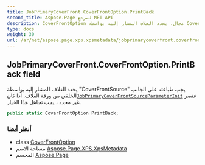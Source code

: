 ```yaml
---
title: JobPrimaryCoverFront.CoverFrontOption.PrintBack
second_title: Aspose.Page لمرجع NET API
description: CoverFrontOption مجال. يحدد الغلاف المشار إليه بواسطة CoverFrontSource يجب طباعته على الجانب الخلفي من ورقة الغلاف. اذا كانJobPrimaryCoverFrontSourceParameterInit عنصر غير محدد  يجب تجاهل هذا الخيار.
type: docs
weight: 30
url: /ar/net/aspose.page.xps.xpsmetadata/jobprimarycoverfront.coverfrontoption/printback/
---
```

## JobPrimaryCoverFront.CoverFrontOption.PrintBack field

يحدد الغلاف المشار إليه بواسطة "CoverFrontSource" يجب طباعته على الجانب الخلفي من ورقة الغلاف. اذا كان[`JobPrimaryCoverFrontSource`](../../jobprimarycoverfrontsource/)[`ParameterInit`](../../parameterinit/) عنصر غير محدد ، يجب تجاهل هذا الخيار.

```csharp
public static CoverFrontOption PrintBack;
```

### أنظر أيضا

* class [CoverFrontOption](../)
* مساحة الاسم [Aspose.Page.XPS.XpsMetadata](../../jobprimarycoverfront.coverfrontoption/)
* المجسم [Aspose.Page](../../../)


